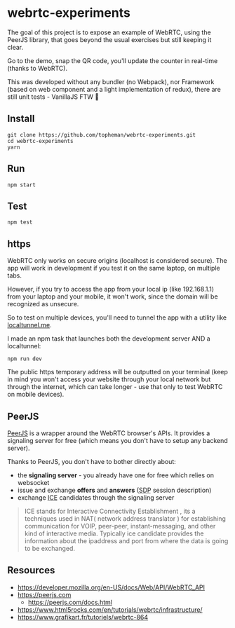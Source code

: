 # webrtc-experiments

The goal of this project is to expose an example of WebRTC, using the PeerJS library, that goes beyond the usual exercises but still keeping it clear.

Go to the demo, snap the QR code, you'll update the counter in real-time (thanks to WebRTC).

This was developed without any bundler (no Webpack), nor Framework (based on web component and a light implementation of redux), there are still unit tests - VanillaJS FTW 🤟

## Install

```shell
git clone https://github.com/topheman/webrtc-experiments.git
cd webrtc-experiments
yarn
```

## Run

```shell
npm start
```

## Test

```shell
npm test
```

## https

WebRTC only works on secure origins (localhost is considered secure). The app will work in development if you test it on the same laptop, on multiple tabs.

However, if you try to access the app from your local ip (like 192.168.1.1) from your laptop and your mobile, it won't work, since the domain will be recognized as unsecure.

So to test on multiple devices, you'll need to tunnel the app with a utility like [localtunnel.me](https://localtunnel.me).

I made an npm task that launches both the development server AND a localtunnel:

```shell
npm run dev
```

The public https temporary address will be outputted on your terminal (keep in mind you won't access your website through your local network but through the internet, which can take longer - use that only to test WebRTC on mobile devices).

## PeerJS

[PeerJS](https://peerjs.com/) is a wrapper around the WebRTC browser's APIs. It provides a signaling server for free (which means you don't have to setup any backend server).

Thanks to PeerJS, you don't have to bother directly about:

- the **signaling server** - you already have one for free which relies on websocket
- issue and exchange **offers** and **answers** (<abbr title="Session Description Protocol format">SDP</abbr> session description)
- exchange <abbr title="Interactive Connectivity Establishment">ICE</abbr> candidates through the signaling server

> ICE stands for Interactive Connectivity Establishment , its a techniques used in NAT( network address translator ) for establishing communication for VOIP, peer-peer, instant-messaging, and other kind of interactive media.
> Typically ice candidate provides the information about the ipaddress and port from where the data is going to be exchanged.

## Resources

- https://developer.mozilla.org/en-US/docs/Web/API/WebRTC_API
- https://peerjs.com
  - https://peerjs.com/docs.html
- https://www.html5rocks.com/en/tutorials/webrtc/infrastructure/
- https://www.grafikart.fr/tutoriels/webrtc-864
